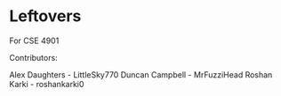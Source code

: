 # Leftovers
For CSE 4901

Contributors:

Alex Daughters - LittleSky770
Duncan Campbell - MrFuzziHead
Roshan Karki - roshankarki0
